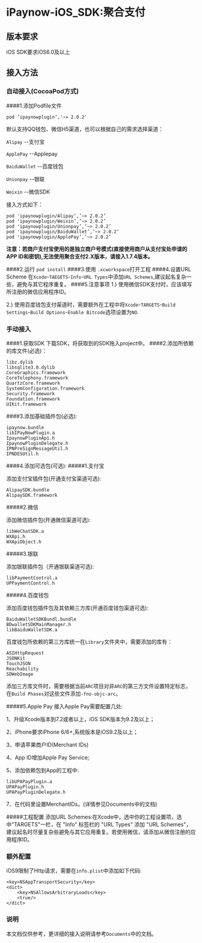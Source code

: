 # iPaynow-iOS\_SDK:聚合支付
## 版本要求
iOS SDK要求iOS6.0及以上
## 接入方法
### 自动接入(CocoaPod方式)
####1.添加Podfile文件
```
pod ‘ipaynowplugin’,'~> 2.0.2'
```
默认支持QQ钱包、微信H5渠道，也可以根据自己的需求选择渠道：

`Alipay`           --支付宝

`ApplePay`         --Applepay

`BaiduWallet`      --百度钱包

`Unionpay`         --银联

`Weixin`           --微信SDK

接入方式如下：

```
pod 'ipaynowplugin/Alipay’,’~> 2.0.2’
pod 'ipaynowplugin/Weixin’,’~> 2.0.2’
pod 'ipaynowplugin/Unionpay’,’~> 2.0.2’
pod 'ipaynowplugin/BaiduWallet’,’~> 2.0.2’
pod 'ipaynowplugin/ApplePay’,’~> 2.0.2’
```

**注意：若商户支付宝使用的是独立商户号模式(直接使用商户从支付宝处申请的APP
ID和密钥),无法使用聚合支付2.X版本，请接入1.7.4版本。**

####2.运行 `pod install`
####3.使用 `.xcworkspace`打开工程
####4.设置URL Scheme
在`Xcode`-`TAEGETS`-`Info`-`URL Types`中添加`URL Schemes`,建议起名复杂一些，避免与其它程序重复。
####5.注意事项
1.) 使用微信SDK支付时，应该填写所注册的微信应用程序ID。

2.) 使用百度钱包支付渠道时，需要额外在工程中将`Xcode`-`TARGETS`-`Build Settings`-`Build Options`-`Enable Bitcode`选项设置为`NO`.


### 手动接入
####1.获取SDK 
下载SDK，将获取到的SDK拖入project中。
####2.添加所依赖的库文件(必选)：
```
libz.dylib
libsqlite3.0.dylib
CoreGraphics.framework
CoreTelephony.framework
QuartzCore.framework
SystemConfiguration.framework
Security.framework
Foundation.framework
UIKit.framework
```
####3.添加基础插件包(必选):
```
ipaynow.bundle
libIPayNowPlugin.a
IpaynowPluginApi.h
IpaynowPluginDelegate.h
IPNPreSignMessageUtil.h
IPNDESUtil.h

```
####4.添加可选包(可选):
#####1.支付宝

添加支付宝插件包(开通支付宝渠道可选):

```
AlipaySDK.bundle
AlipaySDK.framework
```
#####2.微信

添加微信插件包(开通微信渠道可选):

```
libWeChatSDK.a
WXApi.h
WXApiObject.h
```
#####3.银联

添加银联插件包（开通银联渠道可选):

```
libPaymentControl.a
UPPaymentControl.h
```

#####4.百度钱包

添加百度钱包插件包及其依赖三方库(开通百度钱包渠道可选):

```
BaiduWalletSDKBundl.bundle
BDwalletSDKMainManager.h
libBaiduWalletSDK.a
```
百度钱包所依赖的第三方库统一在`Library`文件夹中，需要添加的库有：

```
ASIHttpRequest
JSONKit
TouchJSON
Reachability
SDWebImage
```
添加三方库文件时，需要根据当前`ARC`项目对非`ARC`的第三方文件设置特定标志，在`Build Phases`对这些文件添加`-fno-objc-arc`。

#####5.Apple Pay
接入Apple Pay需要配置几处:

1、升级Xcode版本到7.2或者以上，iOS SDK版本为9.2及以上；

2、iPhone要求iPhone 6/6+,系统版本是iOS9.2及以上；

3、申请苹果商户ID(Merchant IDs)

4、App ID增加Apple Pay Service;

5、添加依赖包到App的工程中:

```
libUPAPayPlugin.a
UPAPayPlugin.h
UPAPayPluginDelegate.h
```
7、在代码里设置MerchantIDs。(详情参见Documents中的文档)

#####工程配置
添加URL Schemes:在Xcode中，选中你的工程设置项，选中"TARGETS"一栏，在 "Info" 标签栏的 "URL Types" 添加 "URL Schemes"，建议起名时尽量复杂些避免与其它应用重复。若使用微信，请添加从微信注册的应用程序ID。

### 额外配置
iOS9限制了Http请求，需要在`info.plist`中添加如下代码:
```
<key>NSAppTransportSecurity</key>
<dict>
    <key>NSAllowsArbitraryLoads</key>
    <true/>
</dict>
```

### 说明
本文档仅供参考，更详细的接入说明请参考`Documents`中的文档。




























